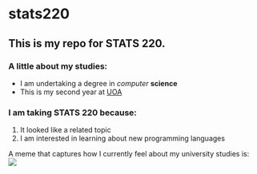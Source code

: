 # stats220

## This is my repo for STATS 220. 

### A little about my studies:

* I am undertaking a degree in *computer* **science**
* This is my second year at [UOA](https://www.auckland.ac.nz/en.html)

### I am taking STATS 220 because:

1. It looked like a related topic
2. I am interested in learning about new programming languages

A meme that captures how I currently feel about my university studies is:<br>
![]([https://c.tenor.com/8druEACXtX8AAAAd/tenor.gif](https://media.tenor.com/DkLuqx5rQcUAAAAM/cat.gif))
